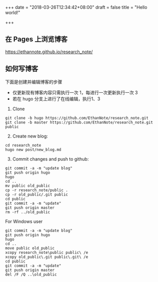 +++
date = "2018-03-26T12:34:42+08:00"
draft = false
title = "Hello world!"

+++

## 在 Pages 上浏览博客

https://ethannote.github.io/research_note/

## 如何写博客

下面是创建并编辑博客的步骤
- 仅更新现有博客内容只需执行一次 1，每进行一次更新执行一次 3
- 若在 hugo 分支上进行了在线编辑，执行1、3

1. Clone
```
git clone -b hugo https://github.com/EthanNote/research_note.git
git clone -b master https://github.com/EthanNote/research_note.git public
```


2. Create new blog:
```
cd research_note
hugo new post/new_blog.md
```


3. Commit changes and push to github:
```
git commit -a -m "update blog"
git push origin hugo
hugo
cd ..
mv public old_public
cp -r research_note/public .
cp -r old_public/.git public
cd public 
git commit -a -m "update"
git push origin master
rm -rf ../old_public
```


For Windows user

```
git commit -a -m "update blog"
git push origin hugo
hugo
cd ..
move public old_public
xcopy research_note\public public\ /e
xcopy old_public\.git public\.git\ /e
cd public 
git commit -a -m "update"
git push origin master
del /F /Q ..\old_public
```
